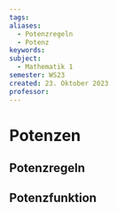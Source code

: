 ```yaml
---
tags: 
aliases:
  - Potenzregeln
  - Potenz
keywords: 
subject:
  - Mathematik 1
semester: WS23
created: 23. Oktober 2023
professor:
---
```

 

# Potenzen

## Potenzregeln

## Potenzfunktion